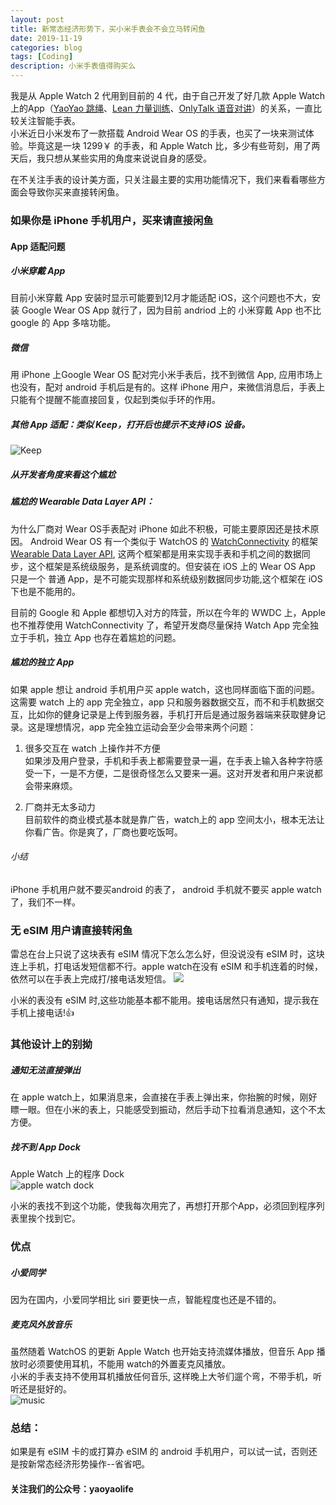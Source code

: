 ```yaml
---
layout: post
title: 新常态经济形势下，买小米手表会不会立马转闲鱼
date: 2019-11-19
categories: blog
tags: [Coding]
description: 小米手表值得购买么
---
```


我是从 Apple Watch 2 代用到目前的 4 代，由于自己开发了好几款 Apple Watch上的App（[YaoYao 跳绳](https://sspai.com/post/47801)、[Lean 力量训练](https://sspai.com/post/47294)、[OnlyTalk 语音对讲](https://sspai.com/post/55560)）的关系，一直比较关注智能手表。   
小米近日小米发布了一款搭载 Android Wear OS 的手表，也买了一块来测试体验。毕竟这是一块 1299￥ 的手表，和 Apple Watch 比，多少有些苛刻，用了两天后，我只想从某些实用的角度来说说自身的感受。   

在不关注手表的设计美方面，只关注最主要的实用功能情况下，我们来看看哪些方面会导致你买来直接转闲鱼。

### 如果你是 iPhone 手机用户，买来请直接闲鱼
#### App 适配问题
##### 小米穿戴 App
目前小米穿戴 App 安装时显示可能要到12月才能适配 iOS，这个问题也不大，安装 Google Wear OS App 就行了，因为目前 andriod 上的 小米穿戴 App 也不比 google 的 App 多啥功能。

##### 微信
用 iPhone 上Google Wear OS 配对完小米手表后，找不到微信 App, 应用市场上也没有，配对 android 手机后是有的。这样 iPhone 用户，来微信消息后，手表上只能有个提醒不能直接回复，仅起到类似手环的作用。

##### 其他 App 适配：类似 Keep，打开后也提示不支持 iOS 设备。
![Keep](http://cdn.onlytalk.top/blog/20191118111133-sYPuWJ.png)

##### 从开发者角度来看这个尴尬
##### 尴尬的 Wearable Data Layer API：  
 
为什么厂商对 Wear OS手表配对 iPhone 如此不积极，可能主要原因还是技术原因。
Android Wear OS 有一个类似于 WatchOS 的 [WatchConnectivity](https://developer.apple.com/documentation/watchconnectivity) 的框架 [Wearable Data Layer API](https://developer.android.com/training/wearables/data-layer), 这两个框架都是用来实现手表和手机之间的数据同步，这个框架是系统级服务，是系统调度的。但安装在 iOS 上的 Wear OS App 只是一个 普通 App，是不可能实现那样和系统级别数据同步功能,这个框架在 iOS下也是不能用的。

目前的 Google 和 Apple 都想切入对方的阵营，所以在今年的 WWDC 上，Apple 也不推荐使用 WatchConnectivity 了，希望开发商尽量保持 Watch App 完全独立于手机，独立 App 也存在着尴尬的问题。

##### 尴尬的独立 App  
如果 apple 想让 android 手机用户买 apple watch，这也同样面临下面的问题。这需要 watch 上的 app 完全独立，app 只和服务器数据交互，而不和手机数据交互，比如你的健身记录是上传到服务器，手机打开后是通过服务器端来获取健身记录。这是理想情况，app 完全独立运动会至少会带来两个问题： 

1. 很多交互在 watch 上操作并不方便    
如果涉及用户登录，手机和手表上都需要登录一遍，在手表上输入各种字符感受一下，一是不方便，二是很奇怪怎么又要来一遍。这对开发者和用户来说都会带来麻烦。

2. 厂商并无太多动力  
目前软件的商业模式基本就是靠广告，watch上的 app 空间太小，根本无法让你看广告。你是爽了，厂商也要吃饭呵。


###### 小结
iPhone 手机用户就不要买android 的表了， android 手机就不要买 apple watch 了，我们不一样。

### 无 eSIM 用户请直接转闲鱼
雷总在台上只说了这块表有 eSIM 情况下怎么怎么好，但没说没有 eSIM 时，这块连上手机，打电话发短信都不行。apple watch在没有 eSIM 和手机连着的时候，依然可以在手表上完成打/接电话发短信。
![](http://cdn.onlytalk.top/blog/20191118111950-rX8JDc.png)

小米的表没有 eSIM 时,这些功能基本都不能用。接电话居然只有通知，提示我在手机上接电话!👍

### 其他设计上的别拗
##### 通知无法直接弹出
在 apple watch上，如果消息来，会直接在手表上弹出来，你抬腕的时候，刚好瞟一眼。但在小米的表上，只能感受到振动，然后手动下拉看消息通知，这个不太方便。


##### 找不到 App Dock
Apple Watch 上的程序 Dock  
![apple watch dock](http://cdn.onlytalk.top/blog/20191118112447-watchos5-series4-dock-animation.gif)  

小米的表找不到这个功能，使我每次用完了，再想打开那个App，必须回到程序列表里挨个找到它。

### 优点  
##### 小爱同学   
因为在国内，小爱同学相比 siri 要更快一点，智能程度也还是不错的。

##### 麦克风外放音乐  
虽然随着 WatchOS 的更新 Apple Watch 也开始支持流媒体播放，但音乐 App 播放时必须要使用耳机，不能用 watch的外置麦克风播放。  
小米的手表支持不使用耳机播放任何音乐, 这样晚上大爷们遛个弯，不带手机，听听还是挺好的。  
![music](http://cdn.onlytalk.top/blog/20191118112636-yOpveR.png)  

### 总结：
如果是有 eSIM 卡的或打算办 eSIM 的 android 手机用户，可以试一试，否则还是按新常态经济形势操作--省省吧。

#### 关注我们的公众号：yaoyaolife